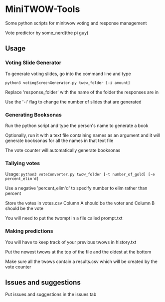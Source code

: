 # MiniTWOW-Tools
Some python scripts for minitwow voting and response management

Vote predictor by some_nerd(the pi guy)

## Usage

### Voting Slide Generator

To generate voting slides, go into the command line and type

`python3 votingScreenGenerator.py twow_folder [-i amount]`

Replace 'response_folder' with the name of the folder the responses are in

Use the '-i' flag to change the number of slides that are generated

### Generating Booksonas

Run the python script and type the person's name to generate a book

Optionally, run it with a text file containing names as an argument and it will generate booksonas for all the names in that text file

The vote counter will automatically generate booksonas

### Tallying votes 

Usage: `python3 voteConverter.py twow_folder [-t number_of_gold] [-e percent_elim'd]`

Use a negative 'percent_elim'd' to specify number to elim rather than percent

Store the votes in votes.csv Column A should be the voter and Column B should be the vote

You will need to put the twompt in a file called prompt.txt

### Making predictions

You will have to keep track of your previous twows in history.txt

Put the newest twows at the top of the file and the oldest at the bottom

Make sure all the twows contain a results.csv which will be created by the vote counter

## Issues and suggestions

Put issues and suggestions in the issues tab

